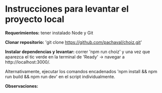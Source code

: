 # Instrucciones para levantar el proyecto local

**Requerimientos:** tener instalado Node y Git

**Clonar repositorio:** 'git clone https://github.com/pachaval/choiz.git'

**Instalar dependencias y levantar:** correr 'npm run choiz' y una vez que aparezca el tic verde en la terminal de 'Ready' -> navegar a http://localhost:3000/.

Alternativamente, ejecutar los comandos encadenados 'npm install && npm run build && npm run dev' en el script individualmente.

**Observaciones:** 
